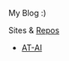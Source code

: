 My Blog :)

Sites & [Repos](https://github.com/TheLonelyHackerCode/)

- [AT-AI](https://TheLonelyHackerCode.github.io/AT-AI)
